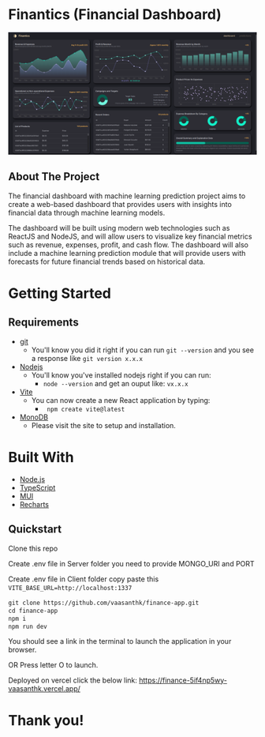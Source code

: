 # Finantics (Financial Dashboard)

![alt text](./client/src/assets/app_dashboard.png)

## About The Project

The financial dashboard with machine learning prediction project aims to create a web-based dashboard that provides users with insights into financial data through machine learning models.

The dashboard will be built using modern web technologies such as ReactJS and NodeJS, and will allow users to visualize key financial metrics such as revenue, expenses, profit, and cash flow. The dashboard will also include a machine learning prediction module that will provide users with forecasts for future financial trends based on historical data.

# Getting Started

## Requirements

- [git](https://git-scm.com/book/en/v2/Getting-Started-Installing-Git)
  - You'll know you did it right if you can run `git --version` and you see a response like `git version x.x.x`
- [Nodejs](https://nodejs.org/en/)
  - You'll know you've installed nodejs right if you can run:
    - `node --version` and get an ouput like: `vx.x.x`
- [Vite](https://vitejs.dev/)
  - You can now create a new React application by typing:
    - ` npm create vite@latest`
- [MonoDB](https://www.mongodb.com/)
  - Please visit the site to setup and installation.

# Built With

- [Node.js](https://nodejs.org/en/)
- [TypeScript](https://www.typescriptlang.org/)
- [MUI](https://mui.com/)
- [Recharts](https://recharts.org/en-US/examples)

## Quickstart

Clone this repo

Create .env file in Server folder you need to provide MONGO_URI and PORT

Create .env file in Client folder copy paste this `VITE_BASE_URL=http://localhost:1337`

```
git clone https://github.com/vaasanthk/finance-app.git
cd finance-app
npm i
npm run dev
```

You should see a link in the terminal to launch the application in your browser.

OR Press letter O to launch.

Deployed on vercel click the below link:
https://finance-5if4np5wy-vaasanthk.vercel.app/


# Thank you!
